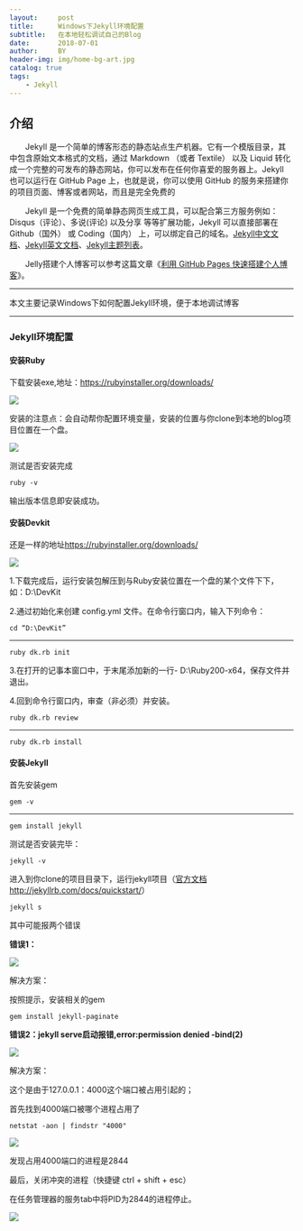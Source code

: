 ```yaml
---
layout:     post
title:      Windows下Jekyll环境配置
subtitle:   在本地轻松调试自己的Blog
date:       2018-07-01
author:     BY
header-img: img/home-bg-art.jpg
catalog: true
tags:
    - Jekyll
---
```


## 介绍
　　Jekyll 是一个简单的博客形态的静态站点生产机器。它有一个模版目录，其中包含原始文本格式的文档，通过 Markdown （或者 Textile） 以及 Liquid 转化成一个完整的可发布的静态网站，你可以发布在任何你喜爱的服务器上。Jekyll 也可以运行在 GitHub Page 上，也就是说，你可以使用 GitHub 的服务来搭建你的项目页面、博客或者网站，而且是完全免费的

　　Jekyll 是一个免费的简单静态网页生成工具，可以配合第三方服务例如： Disqus（评论）、多说(评论) 以及分享 等等扩展功能，Jekyll 可以直接部署在 Github（国外） 或 Coding（国内） 上，可以绑定自己的域名。<a href="https://link.jianshu.com/?t=http://jekyll.bootcss.com/">Jekyll中文文档</a>、<a href="https://link.jianshu.com/?t=https://jekyllrb.com/">Jekyll英文文档</a>、<a href="https://link.jianshu.com/?t=http://jekyllthemes.org/">Jekyll主题列表</a>。

　　Jelly搭建个人博客可以参考这篇文章《<a href="https://www.jianshu.com/p/e68fba58f75c">利用 GitHub Pages 快速搭建个人博客</a>》。

***
本文主要记录Windows下如何配置Jekyll环境，便于本地调试博客

***

### Jekyll环境配置
#### 安装Ruby
下载安装exe,地址：https://rubyinstaller.org/downloads/

![](http://pbmurxnd0.bkt.clouddn.com/downloadRuby.png)

安装的注意点：会自动帮你配置环境变量，安装的位置与你clone到本地的blog项目位置在一个盘。

![](https://upload-images.jianshu.io/upload_images/1195023-e5a69bdde0973466.png?imageMogr2/auto-orient/strip%7CimageView2/2/w/513)

测试是否安装完成

    ruby -v
输出版本信息即安装成功。

#### 安装Devkit
还是一样的地址<a href="https://rubyinstaller.org/downloads/">https://rubyinstaller.org/downloads/</a>

![](http://pbmurxnd0.bkt.clouddn.com/downloadDevKit.png)

1.下载完成后，运行安装包解压到与Ruby安装位置在一个盘的某个文件下下，如：D:\DevKit</li>

2.通过初始化来创建 config.yml 文件。在命令行窗口内，输入下列命令：

    cd “D:\DevKit”

***

    ruby dk.rb init

3.在打开的记事本窗口中，于末尾添加新的一行- D:\Ruby200-x64，保存文件并退出。

4.回到命令行窗口内，审查（非必须）并安装。

    ruby dk.rb review

***

    ruby dk.rb install

#### 安装Jekyll
首先安装gem

    gem -v

***

    gem install jekyll

测试是否安装完毕：

    jekyll -v

进入到你clone的项目目录下，运行jekyll项目（<a href="http://jekyllrb.com/docs/quickstart/">官方文档 http://jekyllrb.com/docs/quickstart/</a>）
    
    jekyll s

其中可能报两个错误

<b>错误1：</b>

![](https://upload-images.jianshu.io/upload_images/1195023-b36b8899925c4601.png?imageMogr2/auto-orient/strip%7CimageView2/2/w/571)

解决方案：

按照提示，安装相关的gem

    gem install jekyll-paginate

<b>错误2：jekyll serve启动报错,error:permission denied -bind(2)</b>

![](https://segmentfault.com/img/bVR9iy?w=549&h=172)

解决方案：

这个是由于127.0.0.1：4000这个端口被占用引起的；

首先找到4000端口被哪个进程占用了

    netstat -aon | findstr "4000"

![](https://segmentfault.com/img/bVSand?w=662&h=572)

发现占用4000端口的进程是2844

最后，关闭冲突的进程（快捷键 ctrl + shift + esc）

在任务管理器的服务tab中将PID为2844的进程停止。

![](https://segmentfault.com/img/bVSan8?w=862&h=512)